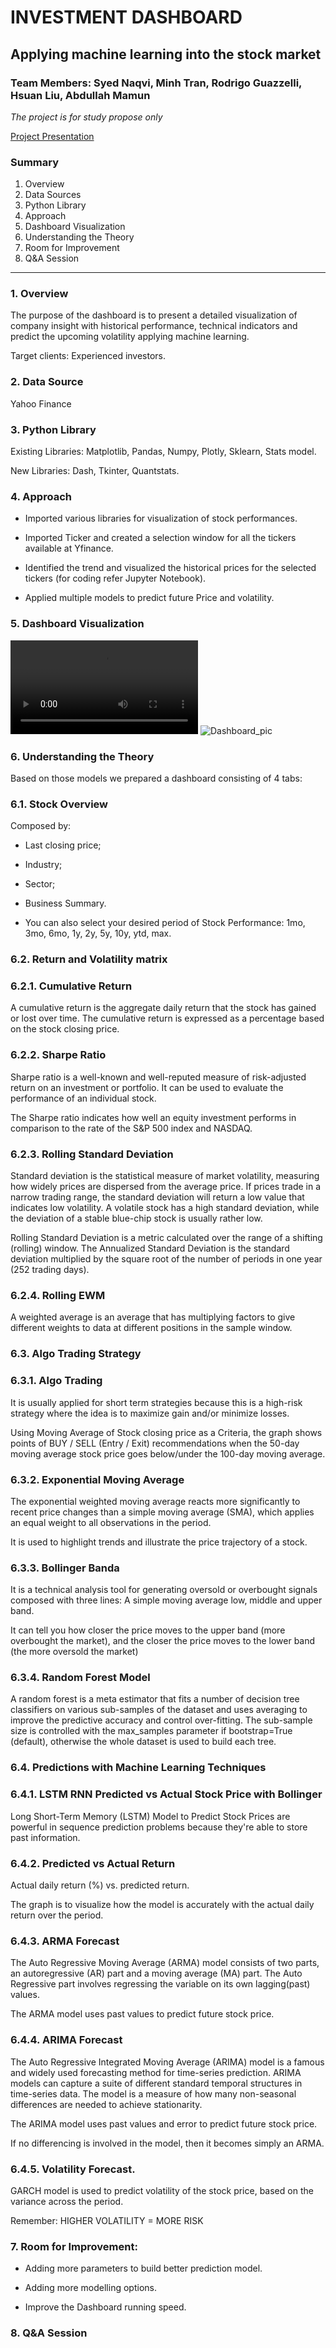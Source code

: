 # INVESTMENT DASHBOARD

## Applying machine learning into the stock market

### Team Members: Syed Naqvi, Minh Tran, Rodrigo Guazzelli, Hsuan Liu, Abdullah Mamun

*The project is for study propose only*

[Project Presentation](https://github.com/Minhtran18/Project_2/blob/Rod/Presentation/Project%20presentation.pptx)

### Summary

1.	Overview
2.	Data Sources
3.	Python Library
4.	Approach
5.	Dashboard Visualization
6.	Understanding the Theory
7.	Room for Improvement
8.	Q&A Session

---


### 1. Overview
The purpose of the dashboard is to present a detailed visualization of company insight with historical performance, technical indicators and predict the upcoming volatility applying machine learning. 
    
Target clients: Experienced investors.

### 2. Data Source

Yahoo Finance

### 3. Python Library

Existing Libraries: Matplotlib, Pandas, Numpy, Plotly, Sklearn, Stats model.

New Libraries: Dash, Tkinter, Quantstats.

### 4. Approach

* Imported various libraries for visualization of stock performances.

* Imported Ticker and created a selection window for all the tickers available at Yfinance.

* Identified the trend and visualized the historical prices for the selected tickers (for coding refer Jupyter Notebook).

* Applied   multiple models to predict future Price and volatility.

### 5. Dashboard Visualization

![Dashboard](/Images/DemoDashboard-AAPL.mp4)
![Dashboard_pic](/Images/dashboard_picture.jpg)

### 6. Understanding the Theory

Based on those models we prepared a dashboard consisting of 4 tabs:
    
### 6.1. Stock Overview

Composed by: 

* Last closing price;

* Industry;

* Sector;

* Business Summary.

* You can also select your desired period of Stock Performance:
1mo, 3mo, 6mo, 1y, 2y, 5y, 10y, ytd, max.

### 6.2. Return and Volatility matrix

### 6.2.1. Cumulative Return

A cumulative return is the aggregate daily return that the stock has gained or lost over time. The cumulative return is expressed as a percentage based on the stock closing price.

### 6.2.2. Sharpe Ratio

Sharpe ratio is a well-known and well-reputed measure of risk-adjusted return on an investment or portfolio. It can be used to evaluate the performance of an individual stock. 

The Sharpe ratio indicates how well an equity investment performs in comparison to the rate of the S&P 500 index and NASDAQ.

### 6.2.3. Rolling Standard Deviation

Standard deviation is the statistical measure of market volatility, measuring how widely prices are dispersed from the average price. If prices trade in a narrow trading range, the standard deviation will return a low value that indicates low volatility. A volatile stock has a high standard deviation, while the deviation of a stable blue-chip stock is usually rather low. 

Rolling Standard Deviation is a metric calculated over the range of a shifting (rolling) window. The Annualized Standard Deviation is the standard deviation multiplied by the square root of the number of periods in one year (252 trading days).


### 6.2.4. Rolling EWM

A weighted average is an average that has multiplying factors to give different weights to data at different positions in the sample window.

### 6.3. Algo Trading Strategy 

### 6.3.1. Algo Trading

It is usually applied for short term strategies because this is a high-risk strategy where the idea is to maximize gain and/or minimize losses.

Using Moving Average of Stock closing price as a Criteria, the graph shows points of BUY / SELL (Entry / Exit) recommendations when the 50-day moving average stock price goes below/under the 100-day moving average.
    
### 6.3.2.	Exponential Moving Average

The exponential weighted moving average reacts more significantly to recent price changes than a simple moving average (SMA), which applies an equal weight to all observations in the period. 

It is used to highlight trends and illustrate the price trajectory of a stock.

    
### 6.3.3.	Bollinger Banda

It is a technical analysis tool for generating oversold or overbought signals composed with three lines: A simple moving average low, middle and upper band.
    
It can tell you how closer the price moves to the upper band (more overbought the market), and the closer the price moves to the lower band (the more oversold the market)

### 6.3.4.	Random Forest Model

A random forest is a meta estimator that fits a number of decision tree classifiers on various sub-samples of the dataset and uses averaging to improve the predictive accuracy and control over-fitting. The sub-sample size is controlled with the max_samples parameter if bootstrap=True (default), otherwise the whole dataset is used to build each tree.

### 6.4.	Predictions with Machine Learning Techniques

### 6.4.1.	LSTM RNN Predicted vs Actual Stock Price with Bollinger 

Long Short-Term Memory (LSTM) Model to Predict Stock Prices are powerful in sequence prediction problems because they're able to store past information. 

### 6.4.2.	Predicted vs Actual Return

Actual daily return (%) vs. predicted return.

The graph is to visualize how the model is accurately with the actual daily return over the period.


### 6.4.3.	ARMA Forecast

The Auto Regressive Moving Average (ARMA) model consists of two parts, an autoregressive (AR) part and a moving average (MA) part. The Auto Regressive part involves regressing the variable on its own lagging(past) values.

The ARMA model uses past values to predict future stock price.

### 6.4.4.	ARIMA Forecast

The Auto Regressive Integrated Moving Average (ARIMA) model is a famous and widely used forecasting method for time-series prediction. ARIMA models can capture a suite of different standard temporal structures in time-series data. The model is a measure of how many non-seasonal differences are needed to achieve stationarity. 

The ARIMA model uses past values and error to predict future stock price.

If no differencing is involved in the model, then it becomes simply an ARMA.

### 6.4.5.	Volatility Forecast.

GARCH model is used to predict volatility of the stock price, based on the variance across the period. 

Remember: HIGHER VOLATILITY = MORE RISK

### 7. Room for Improvement:

* Adding more parameters to build better prediction model.

* Adding more modelling options.

* Improve the Dashboard running speed.

### 8. Q&A Session 
